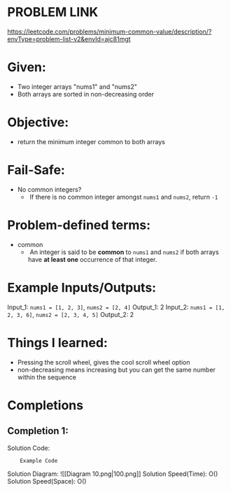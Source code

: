 # PROBLEM LINK
https://leetcode.com/problems/minimum-common-value/description/?envType=problem-list-v2&envId=ajc81mgt

# Given: 
- Two integer arrays "nums1" and "nums2"
- Both arrays are sorted in non-decreasing order

# Objective: 
- return the minimum integer common to both arrays


# Fail-Safe:
- No common integers?
	-  If there is no common integer amongst `nums1` and `nums2`, return `-1`

# Problem-defined terms:
- common
	-  An integer is said to be **common** to `nums1` and `nums2` if both arrays have **at least one** occurrence of that integer.


# Example Inputs/Outputs:
Input_1: `nums1 = [1, 2, 3]`, `nums2 = [2, 4]`
Output_1: 2
Input_2: `nums1 = [1, 2, 3, 6]`, `nums2 = [2, 3, 4, 5]`
Output_2: 2


# Things I learned:
* Pressing the scroll wheel, gives the cool scroll wheel option
* non-decreasing means increasing but you can get the same number within the sequence
# Completions
## Completion 1:
Solution Code:
``` 
	Example Code
```
Solution Diagram: ![[Diagram 10.png|100.png]]
Solution Speed(Time): O()
Solution Speed(Space): O() 
